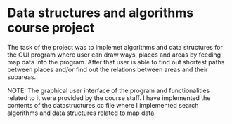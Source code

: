 # Data structures and algorithms course project

The task of the project was to implemet algorithms and data structures
for the GUI program where user can draw ways, places and areas by
feeding map data into the program. After that user is able to find out
shortest paths between places and/or find out the relations between
areas and their subareas.

NOTE: The graphical user interface of the program and functionalities
related to it were provided by the course staff. I have implemented
the contents of the datastructures.cc file where I implemented search
algorithms and data structures related to map data.


